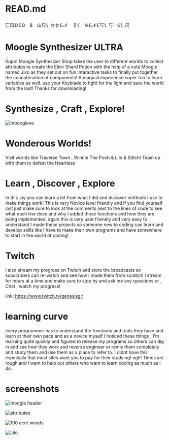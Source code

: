# READ.md
⼕ㄖᗪ🝗ᗪ & 山尺讠セセ🝗𝓝 ⻏丫 Ꮆ🝗𝓝🝗丂讠丂 Ꮆ讠尺
# Moogle Synthesizer ULTRA
Kupo! Moogle Synthesizer Shop takes the user
to different worlds to collect attributes to create the Elixir Shard Potion with the help of
a cute Moogle named Jixo as they set out on fun interactive tasks to finally put together the 
concatenation of components! A magical experience super fun to learn variables as well. use your
Keyblade to fight for the light and save the world from the lost!
Thanks for downloading!
# Synthesize , Craft , Explore!

![mooogleee](https://user-images.githubusercontent.com/87259615/127359844-d123266f-d1af-4761-8ca9-9ff91869d7a4.png)

# Wonderous Worlds!
Visit worlds like Traverse Town , Winnie The Pooh & Lilo & Stitch! Team up with them to defeat the Heartless

# Learn , Discover , Explore
In this .py you can learn a lot from what I did and discover methods I use to make things work! This is very Novice level friendly
and if you find yourself lost just make sure to look at the comments next to the lines of code to see what each line does and why 
I added those functions and how they are being implemented. again this is very user friendly and very easy to understand I made
these projects so someone new to coding can learn and develop skills like I have to make their own programs and have somewhere to
start in the world of coding!

# Twitch
I also stream my progress on Twitch and store the broadcasts so subscribers can re-watch and see how i made them from scratch! I stream for hours
at a time and make sure to stop by and ask me any questions or , Chat , watch my progress!

link: https://www.twitch.tv/genesisgir 
# learning curve
every programmer has to understand the functions and tools they have and learn at their own pace and as a novice myself i noticed these
things , I'm learning quite quickly and figured to release my programs so others can dig in and see how they work and reverse engineer
or remix them completely and study them and use them as a place to refer to. I didnt have this especially that most sites want you to 
pay for their studying! ugh! Times are rough and I want to help out others who want to learn coding as much as I do.
# screenshots
![moogle header](https://user-images.githubusercontent.com/87259615/127359218-cd4c0e02-837a-4418-abf5-2b87ed5904c0.PNG)

![attributes](https://user-images.githubusercontent.com/87259615/127360134-55f5411a-a526-4568-91db-c73c4c8c301b.PNG)

![100 acre woods](https://user-images.githubusercontent.com/87259615/127361073-d7b9d9fd-fa0d-4491-aa52-c899fe6fdefa.PNG)

![Lilo](https://user-images.githubusercontent.com/87259615/127361393-ec4662dc-016a-45a9-adc0-c4de7e68d38d.PNG)
